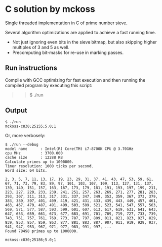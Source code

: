 # C solution by mckoss

Single threaded implementation in C of prime number sieve.

Several algorithm optimizations are applied to achieve a fast running time.

- Not just ignoring even bits in the sieve bitmap, but also skipping higher
  multiples of 3 and 5 as well.
- Precomputing bit-masks for re-use in marking passes.

## Run instructions

Compile with GCC optimizing for fast execution and then running the
compiled program by executing this script:

>> $ ./run

## Output

```
$ ./run
mckoss-c830;25155;5.0;1
```
Or, more verbosely:

```
$ ./run --debug
model name      : Intel(R) Core(TM) i7-8700K CPU @ 3.70GHz
cpu MHz         : 3700.000
cache size      : 12288 KB
Calculate primes up to 1000000.
Timer resolution: 1000 ticks per second.
Word size: 64 bits.

2, 3, 5, 7, 11, 13, 17, 19, 23, 29, 31, 37, 41, 43, 47, 53, 59, 61, 67, 71, 73, 79, 83, 89, 97, 101, 103, 107, 109, 113, 127, 131, 137, 139, 149, 151, 157, 163, 167, 173, 179, 181, 191, 193, 197, 199, 211, 223, 227, 229, 233, 239, 241, 251, 257, 263, 269, 271, 277, 281, 283, 293, 307, 311, 313, 317, 331, 337, 347, 349, 353, 359, 367, 373, 379, 383, 389, 397, 401, 409, 419, 421, 431, 433, 439, 443, 449, 457, 461, 463, 467, 479, 487, 491, 499, 503, 509, 521, 523, 541, 547, 557, 563, 569, 571, 577, 587, 593, 599, 601, 607, 613, 617, 619, 631, 641, 643, 647, 653, 659, 661, 673, 677, 683, 691, 701, 709, 719, 727, 733, 739, 743, 751, 757, 761, 769, 773, 787, 797, 809, 811, 821, 823, 827, 829, 839, 853, 857, 859, 863, 877, 881, 883, 887, 907, 911, 919, 929, 937, 941, 947, 953, 967, 971, 977, 983, 991, 997, ...
Found 78498 primes up to 1000000.

mckoss-c830;25186;5.0;1
```
